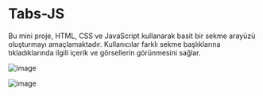 # Tabs-JS
Bu mini proje, HTML, CSS ve JavaScript kullanarak basit bir sekme arayüzü oluşturmayı amaçlamaktadır. Kullanıcılar farklı sekme başlıklarına tıkladıklarında ilgili içerik ve görsellerin görünmesini sağlar.

![image](https://github.com/webkadirlivi/Tabs-JS/assets/114938890/a4878f2a-03c2-4451-a42e-9d2d17232159)


![image](https://github.com/webkadirlivi/Tabs-JS/assets/114938890/0c3b7f65-6cd4-4b18-889c-e66a99999e8d)
